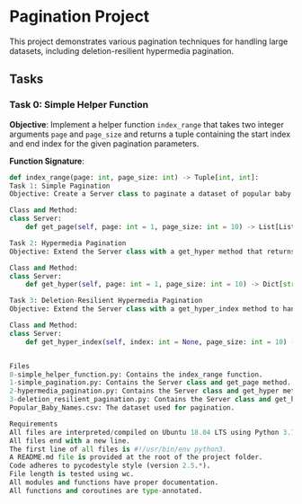 # Pagination Project

This project demonstrates various pagination techniques for handling large datasets, including deletion-resilient hypermedia pagination.

## Tasks

### Task 0: Simple Helper Function

**Objective**: Implement a helper function `index_range` that takes two integer arguments `page` and `page_size` and returns a tuple containing the start index and end index for the given pagination parameters.

**Function Signature**:
```python
def index_range(page: int, page_size: int) -> Tuple[int, int]:
Task 1: Simple Pagination
Objective: Create a Server class to paginate a dataset of popular baby names. Implement a get_page method that returns a specific page of the dataset based on page and page_size.

Class and Method:
class Server:
    def get_page(self, page: int = 1, page_size: int = 10) -> List[List]:

Task 2: Hypermedia Pagination
Objective: Extend the Server class with a get_hyper method that returns a dictionary with pagination metadata, including the current page, page size, dataset page, next page, previous page, and total pages.

Class and Method:
class Server:
    def get_hyper(self, page: int = 1, page_size: int = 10) -> Dict[str, Any]:

Task 3: Deletion-Resilient Hypermedia Pagination
Objective: Extend the Server class with a get_hyper_index method to handle pagination that is resilient to deletions in the dataset. This ensures that no items are missed when changing pages.

Class and Method:
class Server:
    def get_hyper_index(self, index: int = None, page_size: int = 10) -> Dict[str, Any]:


Files
0-simple_helper_function.py: Contains the index_range function.
1-simple_pagination.py: Contains the Server class and get_page method.
2-hypermedia_pagination.py: Contains the Server class and get_hyper method.
3-deletion_resilient_pagination.py: Contains the Server class and get_hyper_index method.
Popular_Baby_Names.csv: The dataset used for pagination.

Requirements
All files are interpreted/compiled on Ubuntu 18.04 LTS using Python 3.7.
All files end with a new line.
The first line of all files is #!/usr/bin/env python3.
A README.md file is provided at the root of the project folder.
Code adheres to pycodestyle style (version 2.5.*).
File length is tested using wc.
All modules and functions have proper documentation.
All functions and coroutines are type-annotated.

